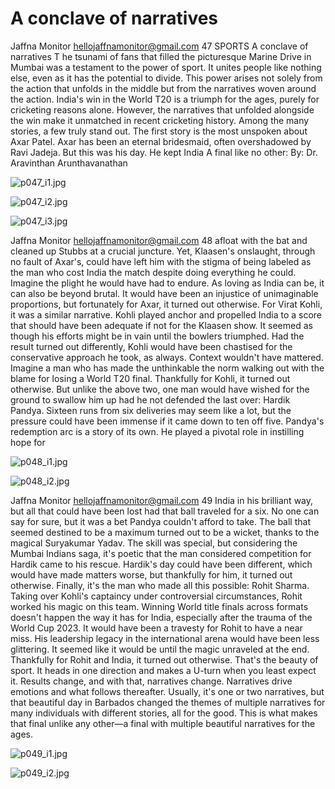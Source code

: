 # A conclave of narratives

Jaffna Monitor
hellojaffnamonitor@gmail.com
47
SPORTS
A conclave of narratives
T
he tsunami of fans that filled the 
picturesque Marine Drive in Mumbai was 
a testament to the power of sport. It unites 
people like nothing else, even as it has the 
potential to divide. This power arises not 
solely from the action that unfolds in the 
middle but from the narratives woven around 
the action.
India's win in the World T20 is a triumph 
for the ages, purely for cricketing reasons 
alone. However, the narratives that unfolded 
alongside the win make it unmatched in recent 
cricketing history. Among the many stories, a 
few truly stand out.
The first story is the most unspoken about 
Axar Patel. Axar has been an eternal 
bridesmaid, often overshadowed by Ravi 
Jadeja. But this was his day. He kept India 
A final like no other:
By: 
Dr. Aravinthan 
Arunthavanathan

![p047_i1.jpg](images_out/015_a_conclave_of_narratives/p047_i1.jpg)

![p047_i2.jpg](images_out/015_a_conclave_of_narratives/p047_i2.jpg)

![p047_i3.jpg](images_out/015_a_conclave_of_narratives/p047_i3.jpg)

Jaffna Monitor
hellojaffnamonitor@gmail.com
48
afloat with the bat and 
cleaned up Stubbs at a crucial 
juncture. Yet, Klaasen's 
onslaught, through no fault 
of Axar's, could have left 
him with the stigma of being 
labeled as the man who cost 
India the match despite doing 
everything he could. Imagine 
the plight he would have had 
to endure. As loving as India 
can be, it can also be beyond 
brutal. It would have been 
an injustice of unimaginable 
proportions, but fortunately 
for Axar, it turned out 
otherwise.
For Virat Kohli, it was a similar narrative. 
Kohli played anchor and propelled India 
to a score that should have been adequate 
if not for the Klaasen show. It seemed as 
though his efforts might be in vain until the 
bowlers triumphed. Had the result turned out 
differently, Kohli would have been chastised 
for the conservative approach he took, as 
always. Context wouldn't have mattered. 
Imagine a man who has made the unthinkable 
the norm walking out with the blame for 
losing a World T20 final. Thankfully for 
Kohli, it turned out otherwise.
But unlike the above two, one man would 
have wished for the ground to swallow him 
up had he not defended the last over: Hardik 
Pandya. Sixteen runs from six deliveries may 
seem like a lot, but the pressure could have 
been immense if it came down to ten off five. 
Pandya's redemption arc is a story of its own. 
He played a pivotal role in instilling hope for

![p048_i1.jpg](images_out/015_a_conclave_of_narratives/p048_i1.jpg)

![p048_i2.jpg](images_out/015_a_conclave_of_narratives/p048_i2.jpg)

Jaffna Monitor
hellojaffnamonitor@gmail.com
49
India in his brilliant way, but 
all that could have been lost 
had that ball traveled for a six.
No one can say for sure, but 
it was a bet Pandya couldn't 
afford to take. The ball that 
seemed destined to be a 
maximum turned out to be a 
wicket, thanks to the magical 
Suryakumar Yadav. The skill 
was special, but considering 
the Mumbai Indians saga, 
it's poetic that the man 
considered competition for 
Hardik came to his rescue. 
Hardik's day could have been 
different, which would have 
made matters worse, but 
thankfully for him, it turned 
out otherwise.
Finally, it's the man who 
made all this possible: Rohit 
Sharma. Taking over Kohli's 
captaincy under controversial 
circumstances, Rohit worked 
his magic on this team. 
Winning World title finals 
across formats doesn't happen 
the way it has for India, 
especially after the trauma 
of the World Cup 2023. It 
would have been a travesty 
for Rohit to have a near miss. 
His leadership legacy in the 
international arena would 
have been less glittering. It 
seemed like it would be until 
the magic unraveled at the 
end. Thankfully for Rohit and 
India, it turned out otherwise.
That's the beauty of sport. 
It heads in one direction 
and makes a U-turn when 
you least expect it. Results 
change, and with that, narratives change. Narratives drive 
emotions and what follows thereafter. Usually, it's one or 
two narratives, but that beautiful day in Barbados changed 
the themes of multiple narratives for many individuals 
with different stories, all for the good. This is what makes 
that final unlike any other—a final with multiple beautiful 
narratives for the ages.

![p049_i1.jpg](images_out/015_a_conclave_of_narratives/p049_i1.jpg)

![p049_i2.jpg](images_out/015_a_conclave_of_narratives/p049_i2.jpg)

